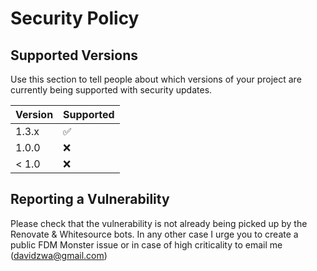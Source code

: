 # Security Policy

## Supported Versions

Use this section to tell people about which versions of your project are
currently being supported with security updates.

| Version | Supported          |
| ------- | ------------------ |
| 1.3.x   | :white_check_mark: |
| 1.0.0   | :x:                |
| < 1.0   | :x:                |

## Reporting a Vulnerability

Please check that the vulnerability is not already being picked up by the Renovate & Whitesource bots. In any other case I urge you to create a public FDM Monster issue or in case of high criticality to email me (davidzwa@gmail.com)
